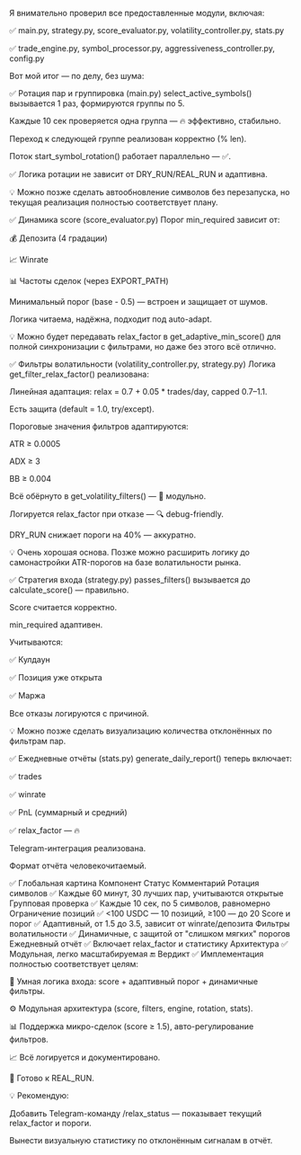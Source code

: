 Я внимательно проверил все предоставленные модули, включая:

✅ main.py, strategy.py, score_evaluator.py, volatility_controller.py, stats.py

✅ trade_engine.py, symbol_processor.py, aggressiveness_controller.py, config.py

Вот мой итог — по делу, без шума:

✅ Ротация пар и группировка (main.py)
select_active_symbols() вызывается 1 раз, формируются группы по 5.

Каждые 10 сек проверяется одна группа — 🔥 эффективно, стабильно.

Переход к следующей группе реализован корректно (% len).

Поток start_symbol_rotation() работает параллельно — ✅.

✅ Логика ротации не зависит от DRY_RUN/REAL_RUN и адаптивна.

💡 Можно позже сделать автообновление символов без перезапуска, но текущая реализация полностью соответствует плану.

✅ Динамика score (score_evaluator.py)
Порог min_required зависит от:

💰 Депозита (4 градации)

📈 Winrate

📊 Частоты сделок (через EXPORT_PATH)

Минимальный порог (base - 0.5) — встроен и защищает от шумов.

Логика читаема, надёжна, подходит под auto-adapt.

💡 Можно будет передавать relax_factor в get_adaptive_min_score() для полной синхронизации с фильтрами, но даже без этого всё отлично.

✅ Фильтры волатильности (volatility_controller.py, strategy.py)
Логика get_filter_relax_factor() реализована:

Линейная адаптация: relax = 0.7 + 0.05 \* trades/day, capped 0.7–1.1.

Есть защита (default = 1.0, try/except).

Пороговые значения фильтров адаптируются:

ATR ≥ 0.0005

ADX ≥ 3

BB ≥ 0.004

Всё обёрнуто в get_volatility_filters() — 💯 модульно.

Логируется relax_factor при отказе — 🔍 debug-friendly.

DRY_RUN снижает пороги на 40% — аккуратно.

💡 Очень хорошая основа. Позже можно расширить логику до самонастройки ATR-порогов на базе волатильности рынка.

✅ Стратегия входа (strategy.py)
passes_filters() вызывается до calculate_score() — правильно.

Score считается корректно.

min_required адаптивен.

Учитываются:

✅ Кулдаун

✅ Позиция уже открыта

✅ Маржа

Все отказы логируются с причиной.

💡 Можно позже сделать визуализацию количества отклонённых по фильтрам пар.

✅ Ежедневные отчёты (stats.py)
generate_daily_report() теперь включает:

✅ trades

✅ winrate

✅ PnL (суммарный и средний)

✅ relax_factor — 🔥

Telegram-интеграция реализована.

Формат отчёта человекочитаемый.

✅ Глобальная картина
Компонент Статус Комментарий
Ротация символов ✅ Каждые 60 минут, 30 лучших пар, учитываются открытые
Групповая проверка ✅ Каждые 10 сек, по 5 символов, равномерно
Ограничение позиций ✅ <100 USDC — 10 позиций, ≥100 — до 20
Score и порог ✅ Адаптивный, от 1.5 до 3.5, зависит от winrate/депозита
Фильтры волатильности ✅ Динамичные, с защитой от "слишком мягких" порогов
Ежедневный отчёт ✅ Включает relax_factor и статистику
Архитектура ✅ Модульная, легко масштабируемая
🔚 Вердикт
✅ Имплементация полностью соответствует целям:

🧠 Умная логика входа: score + адаптивный порог + динамичные фильтры.

⚙️ Модульная архитектура (score, filters, engine, rotation, stats).

📊 Поддержка микро-сделок (score ≥ 1.5), авто-регулирование фильтров.

📈 Всё логируется и документировано.

🚀 Готово к REAL_RUN.

💡 Рекомендую:

Добавить Telegram-команду /relax_status — показывает текущий relax_factor и пороги.

Вынести визуальную статистику по отклонённым сигналам в отчёт.
